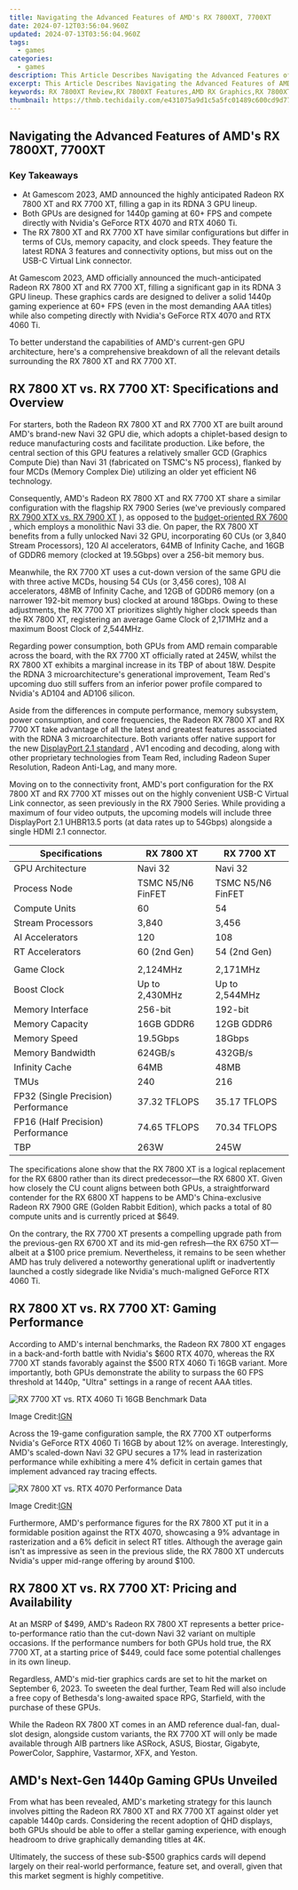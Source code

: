 ```yaml
---
title: Navigating the Advanced Features of AMD's RX 7800XT, 7700XT
date: 2024-07-12T03:56:04.960Z
updated: 2024-07-13T03:56:04.960Z
tags:
  - games
categories:
  - games
description: This Article Describes Navigating the Advanced Features of AMD's RX 7800XT, 7700XT
excerpt: This Article Describes Navigating the Advanced Features of AMD's RX 7800XT, 7700XT
keywords: RX 7800XT Review,RX 7800XT Features,AMD RX Graphics,RX 7800XT Performance,Advanced GPU Tech,AMD 7700XT Guide,XT Series Explained
thumbnail: https://thmb.techidaily.com/e431075a9d1c5a5fc01489c600cd9d77b46bf785ef7adf8348655f55e42a24ca.jpg
---
```


## Navigating the Advanced Features of AMD's RX 7800XT, 7700XT

### Key Takeaways

* At Gamescom 2023, AMD announced the highly anticipated Radeon RX 7800 XT and RX 7700 XT, filling a gap in its RDNA 3 GPU lineup.
* Both GPUs are designed for 1440p gaming at 60+ FPS and compete directly with Nvidia's GeForce RTX 4070 and RTX 4060 Ti.
* The RX 7800 XT and RX 7700 XT have similar configurations but differ in terms of CUs, memory capacity, and clock speeds. They feature the latest RDNA 3 features and connectivity options, but miss out on the USB-C Virtual Link connector.

 At Gamescom 2023, AMD officially announced the much-anticipated Radeon RX 7800 XT and RX 7700 XT, filling a significant gap in its RDNA 3 GPU lineup. These graphics cards are designed to deliver a solid 1440p gaming experience at 60+ FPS (even in the most demanding AAA titles) while also competing directly with Nvidia's GeForce RTX 4070 and RTX 4060 Ti.

 To better understand the capabilities of AMD's current-gen GPU architecture, here's a comprehensive breakdown of all the relevant details surrounding the RX 7800 XT and RX 7700 XT.

## RX 7800 XT vs. RX 7700 XT: Specifications and Overview

 For starters, both the Radeon RX 7800 XT and RX 7700 XT are built around AMD's brand-new Navi 32 GPU die, which adopts a chiplet-based design to reduce manufacturing costs and facilitate production. Like before, the central section of this GPU features a relatively smaller GCD (Graphics Compute Die) than Navi 31 (fabricated on TSMC's N5 process), flanked by four MCDs (Memory Complex Die) utilizing an older yet efficient N6 technology.

 Consequently, AMD's Radeon RX 7800 XT and RX 7700 XT share a similar configuration with the flagship RX 7900 Series (we've previously compared [RX 7900 XTX vs. RX 7900 XT](https://www.makeuseof.com/amd-radeon-rx-7900-xtx-vs-rx-7900-xt-comparison/) ), as opposed to the [budget-oriented RX 7600](https://www.makeuseof.com/amd-launches-radeon-rx-7600-what-to-expect/) , which employs a monolithic Navi 33 die. On paper, the RX 7800 XT benefits from a fully unlocked Navi 32 GPU, incorporating 60 CUs (or 3,840 Stream Processors), 120 AI accelerators, 64MB of Infinity Cache, and 16GB of GDDR6 memory (clocked at 19.5Gbps) over a 256-bit memory bus.

 Meanwhile, the RX 7700 XT uses a cut-down version of the same GPU die with three active MCDs, housing 54 CUs (or 3,456 cores), 108 AI accelerators, 48MB of Infinity Cache, and 12GB of GDDR6 memory (on a narrower 192-bit memory bus) clocked at around 18Gbps. Owing to these adjustments, the RX 7700 XT prioritizes slightly higher clock speeds than the RX 7800 XT, registering an average Game Clock of 2,171MHz and a maximum Boost Clock of 2,544MHz.

 Regarding power consumption, both GPUs from AMD remain comparable across the board, with the RX 7700 XT officially rated at 245W, whilst the RX 7800 XT exhibits a marginal increase in its TBP of about 18W. Despite the RDNA 3 microarchitecture's generational improvement, Team Red's upcoming duo still suffers from an inferior power profile compared to Nvidia's AD104 and AD106 silicon.

 Aside from the differences in compute performance, memory subsystem, power consumption, and core frequencies, the Radeon RX 7800 XT and RX 7700 XT take advantage of all the latest and greatest features associated with the RDNA 3 microarchitecture. Both variants offer native support for the new [DisplayPort 2.1 standard](https://www.makeuseof.com/everything-you-need-to-know-displayport-21/) , AV1 encoding and decoding, along with other proprietary technologies from Team Red, including Radeon Super Resolution, Radeon Anti-Lag, and many more.

 Moving on to the connectivity front, AMD's port configuration for the RX 7800 XT and RX 7700 XT misses out on the highly convenient USB-C Virtual Link connector, as seen previously in the RX 7900 Series. While providing a maximum of four video outputs, the upcoming models will include three DisplayPort 2.1 UHBR13.5 ports (at data rates up to 54Gbps) alongside a single HDMI 2.1 connector.

| Specifications                      | RX 7800 XT        | RX 7700 XT        |
| ----------------------------------- | ----------------- | ----------------- |
| GPU Architecture                    | Navi 32           | Navi 32           |
| Process Node                        | TSMC N5/N6 FinFET | TSMC N5/N6 FinFET |
| Compute Units                       | 60                | 54                |
| Stream Processors                   | 3,840             | 3,456             |
| AI Accelerators                     | 120               | 108               |
| RT Accelerators                     | 60 (2nd Gen)      | 54 (2nd Gen)      |
|                                     |                   |                   |
| Game Clock                          | 2,124MHz          | 2,171MHz          |
| Boost Clock                         | Up to 2,430MHz    | Up to 2,544MHz    |
| Memory Interface                    | 256-bit           | 192-bit           |
| Memory Capacity                     | 16GB GDDR6        | 12GB GDDR6        |
| Memory Speed                        | 19.5Gbps          | 18Gbps            |
| Memory Bandwidth                    | 624GB/s           | 432GB/s           |
| Infinity Cache                      | 64MB              | 48MB              |
| TMUs                                | 240               | 216               |
| FP32 (Single Precision) Performance | 37.32 TFLOPS      | 35.17 TFLOPS      |
| FP16 (Half Precision) Performance   | 74.65 TFLOPS      | 70.34 TFLOPS      |
| TBP                                 | 263W              | 245W              |

 The specifications alone show that the RX 7800 XT is a logical replacement for the RX 6800 rather than its direct predecessor—the RX 6800 XT. Given how closely the CU count aligns between both GPUs, a straightforward contender for the RX 6800 XT happens to be AMD's China-exclusive Radeon RX 7900 GRE (Golden Rabbit Edition), which packs a total of 80 compute units and is currently priced at $649.

 On the contrary, the RX 7700 XT presents a compelling upgrade path from the previous-gen RX 6700 XT and its mid-gen refresh—the RX 6750 XT—albeit at a $100 price premium. Nevertheless, it remains to be seen whether AMD has truly delivered a noteworthy generational uplift or inadvertently launched a costly sidegrade like Nvidia's much-maligned GeForce RTX 4060 Ti.

## RX 7800 XT vs. RX 7700 XT: Gaming Performance

 According to AMD's internal benchmarks, the Radeon RX 7800 XT engages in a back-and-forth battle with Nvidia's $600 RTX 4070, whereas the RX 7700 XT stands favorably against the $500 RTX 4060 Ti 16GB variant. More importantly, both GPUs demonstrate the ability to surpass the 60 FPS threshold at 1440p, "Ultra" settings in a range of recent AAA titles.

![RX 7700 XT vs. RTX 4060 Ti 16GB Benchmark Data](https://static1.makeuseofimages.com/wordpress/wp-content/uploads/2023/08/rx-7700-xt-vs-rtx-4060-ti-16gb.jpg)

 Image Credit:[IGN](https://www.youtube.com/watch?v=cJyRQmhCkDk)

 Across the 19-game configuration sample, the RX 7700 XT outperforms Nvidia's GeForce RTX 4060 Ti 16GB by about 12% on average. Interestingly, AMD's scaled-down Navi 32 GPU secures a 17% lead in rasterization performance while exhibiting a mere 4% deficit in certain games that implement advanced ray tracing effects.

![RX 7800 XT vs. RTX 4070 Performance Data](https://static1.makeuseofimages.com/wordpress/wp-content/uploads/2023/08/rx-7800-xt-vs-rtx-4070.jpg)

 Image Credit:[IGN](https://www.youtube.com/watch?v=cJyRQmhCkDk)

 Furthermore, AMD's performance figures for the RX 7800 XT put it in a formidable position against the RTX 4070, showcasing a 9% advantage in rasterization and a 6% deficit in select RT titles. Although the average gain isn't as impressive as seen in the previous slide, the RX 7800 XT undercuts Nvidia's upper mid-range offering by around $100.

## RX 7800 XT vs. RX 7700 XT: Pricing and Availability

 At an MSRP of $499, AMD's Radeon RX 7800 XT represents a better price-to-performance ratio than the cut-down Navi 32 variant on multiple occasions. If the performance numbers for both GPUs hold true, the RX 7700 XT, at a starting price of $449, could face some potential challenges in its own lineup.

 Regardless, AMD's mid-tier graphics cards are set to hit the market on September 6, 2023\. To sweeten the deal further, Team Red will also include a free copy of Bethesda's long-awaited space RPG, Starfield, with the purchase of these GPUs.

 While the Radeon RX 7800 XT comes in an AMD reference dual-fan, dual-slot design, alongside custom variants, the RX 7700 XT will only be made available through AIB partners like ASRock, ASUS, Biostar, Gigabyte, PowerColor, Sapphire, Vastarmor, XFX, and Yeston.

## AMD's Next-Gen 1440p Gaming GPUs Unveiled

 From what has been revealed, AMD's marketing strategy for this launch involves pitting the Radeon RX 7800 XT and RX 7700 XT against older yet capable 1440p cards. Considering the recent adoption of QHD displays, both GPUs should be able to offer a stellar gaming experience, with enough headroom to drive graphically demanding titles at 4K.

 Ultimately, the success of these sub-$500 graphics cards will depend largely on their real-world performance, feature set, and overall, given that this market segment is highly competitive.


<ins class="adsbygoogle"
     style="display:block"
     data-ad-format="autorelaxed"
     data-ad-client="ca-pub-7571918770474297"
     data-ad-slot="1223367746"></ins>



<ins class="adsbygoogle"
     style="display:block"
     data-ad-client="ca-pub-7571918770474297"
     data-ad-slot="8358498916"
     data-ad-format="auto"
     data-full-width-responsive="true"></ins>




